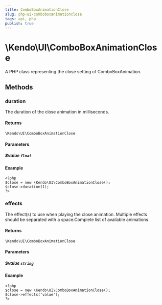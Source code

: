 ```yaml
---
title: ComboBoxAnimationClose
slug: php-ui-comboboxanimationclose
tags: api, php
publish: true
---
```


# \Kendo\UI\ComboBoxAnimationClose

A PHP class representing the close setting of ComboBoxAnimation.


## Methods

### duration
The duration of the close animation in milliseconds.

#### Returns
`\Kendo\UI\ComboBoxAnimationClose`

#### Parameters

##### $value `float`



#### Example 
    <?php
    $close = new \Kendo\UI\ComboBoxAnimationClose();
    $close->duration(1);
    ?>

### effects
The effect(s) to use when playing the close animation. Multiple effects should be separated with a space.Complete list of available animations

#### Returns
`\Kendo\UI\ComboBoxAnimationClose`

#### Parameters

##### $value `string`



#### Example 
    <?php
    $close = new \Kendo\UI\ComboBoxAnimationClose();
    $close->effects('value');
    ?>

 
